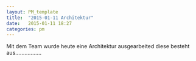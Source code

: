 ```yaml
---
layout: PM_template
title:  "2015-01-11 Architektur"
date:   2015-01-11 18:27
categories: pm
---
```

Mit dem Team wurde heute eine Architektur ausgearbeited diese besteht aus.................